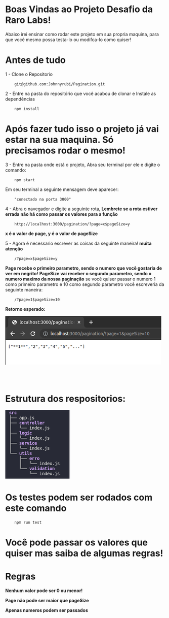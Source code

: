 # Boas Vindas ao Projeto Desafio da Raro Labs!

Abaixo irei ensinar como rodar este projeto em sua propria maquina, para que você mesmo possa testa-lo ou modifca-lo como quiser!

# Antes de tudo 

1 - Clone o Repositorio

~~~
    git@github.com:Johnnyrubi/Pagination.git
~~~

2 - Entre na pasta do repositório que você acabou de clonar e Instale as dependências 

~~~
    npm install
~~~

# Após fazer tudo isso o projeto já vai estar na sua maquina. Só precisamos rodar o mesmo!


3 - Entre na pasta onde está o projeto, Abra seu terminal por ele e digite o comando:

~~~
    npm start
~~~

 Em seu terminal a seguinte mensagem deve aparecer:
~~~
    "conectado na porta 3000"
~~~

4 - Abra o navegador e digite a seguinte rota,
    **Lembrete se a rota estiver errada não há como passar os valores para a função**
~~~
    http://localhost:3000/pagination/?page=x$pageSize=y
~~~
**x é o valor de page, y é o valor de pageSize**

5 - Agora é necessario escrever as coisas da seguinte maneira!
                    **muita atenção**
~~~
    /?page=x$pageSize=y
~~~

**Page recebe  o primeiro parametro, sendo o numero que você gostaria de ver em negrito!**
**PageSize vai receber o segundo parametro, sendo o numero maximo da nossa paginação**
se vocẽ quiser passar o numero 1 como primeiro parametro e 10 como segundo parametro você escreveria da seguinte maneira:

~~~
    /?page=1$pageSize=10
~~~

**Retorno esperado:**

![Nome](images/projetoRaroLabs.png)

<br>
<br>

# Estrutura dos respositorios:
![Repositorio](images/estrutura.png)

# Os testes podem ser rodados com este comando

~~~
    npm run test
~~~

# Você pode passar os valores que quiser mas saiba de algumas regras!

# Regras

**Nenhum valor pode ser 0 ou menor!**

**Page não pode ser maior que pageSize**

**Apenas numeros podem ser passados**
